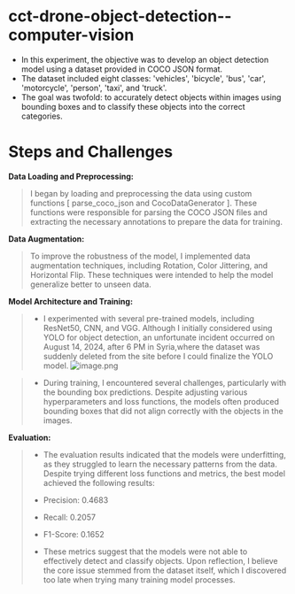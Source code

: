 # cct-drone-object-detection--computer-vision

* In this experiment, the objective was to develop an object detection model using a dataset provided in COCO JSON format.
* The dataset included eight classes: 'vehicles', 'bicycle', 'bus', 'car', 'motorcycle', 'person', 'taxi', and 'truck'.
* The goal was twofold: to accurately detect objects within images using bounding boxes and to classify these objects into the correct categories.

# Steps and Challenges
**Data Loading and Preprocessing:**

>  I began by loading and preprocessing the data using custom functions [ parse_coco_json and CocoDataGenerator ]. These functions were responsible for parsing the COCO JSON files and extracting the necessary annotations to prepare the data for training.

**Data Augmentation:**
 
> To improve the robustness of the model, I implemented data augmentation techniques, including Rotation, Color Jittering, and Horizontal Flip. These techniques were intended to help the model generalize better to unseen data.

**Model Architecture and Training:**

> * I experimented with several pre-trained models, including ResNet50, CNN, and VGG. Although I initially considered using YOLO for object detection, an unfortunate incident occurred on August 14, 2024, after 6 PM in Syria,where the dataset was suddenly deleted from the site before I could finalize the YOLO model.
![image.png](attachment:31cfff86-545a-4564-bffc-64f542a40537.png)

> * During training, I encountered several challenges, particularly with the bounding box predictions. Despite adjusting various hyperparameters and loss functions, the models often produced bounding boxes that did not align correctly with the objects in the images.

**Evaluation:**

>  * The evaluation results indicated that the models were underfitting, as they struggled to learn the necessary patterns from the data. Despite trying different loss functions and metrics, the best model achieved the following results:
>  
> * Precision: 0.4683
> * Recall: 0.2057
> * F1-Score: 0.1652
> * These metrics suggest that the models were not able to effectively detect and classify objects. Upon reflection, I believe the core issue stemmed from the dataset itself, which I discovered too late when trying many training model processes.
